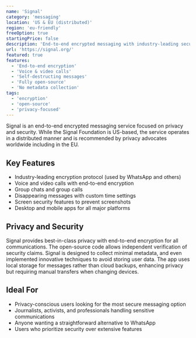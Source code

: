```yaml
---
name: 'Signal'
category: 'messaging'
location: 'US & EU (distributed)'
region: 'eu-friendly'
freeOption: true
startingPrice: false
description: 'End-to-end encrypted messaging with industry-leading security.'
url: 'https://signal.org/'
featured: true
features:
  - 'End-to-end encryption'
  - 'Voice & video calls'
  - 'Self-destructing messages'
  - 'Fully open-source'
  - 'No metadata collection'
tags:
  - 'encryption'
  - 'open-source'
  - 'privacy-focused'
---
```


Signal is an end-to-end encrypted messaging service focused on privacy and security. While the Signal Foundation is US-based, the service operates in a distributed manner and is recommended by privacy advocates worldwide including in the EU.

## Key Features

- Industry-leading encryption protocol (used by WhatsApp and others)
- Voice and video calls with end-to-end encryption
- Group chats and group calls
- Disappearing messages with custom time settings
- Screen security features to prevent screenshots
- Desktop and mobile apps for all major platforms

## Privacy and Security

Signal provides best-in-class privacy with end-to-end encryption for all communications. The open-source code allows independent verification of security claims. Signal is designed to collect minimal metadata, and even implemented innovative techniques to avoid storing user data. The app uses local storage for messages rather than cloud backups, enhancing privacy but requiring manual transfers when changing devices.

## Ideal For

- Privacy-conscious users looking for the most secure messaging option
- Journalists, activists, and professionals handling sensitive communications
- Anyone wanting a straightforward alternative to WhatsApp
- Users who prioritize security over extensive features